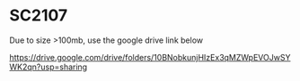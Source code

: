 # SC2107

Due to size >100mb,
use the google drive link below

https://drive.google.com/drive/folders/10BNobkunjHIzEx3qMZWpEVOJwSYWK2qn?usp=sharing
